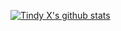 [![Tindy X's github stats](https://github-readme-stats.vercel.app/api?username=hsichien&include_all_commits=true&show_icons=true&theme=blue-green)](https://github.com/anuraghazra/github-readme-stats)
